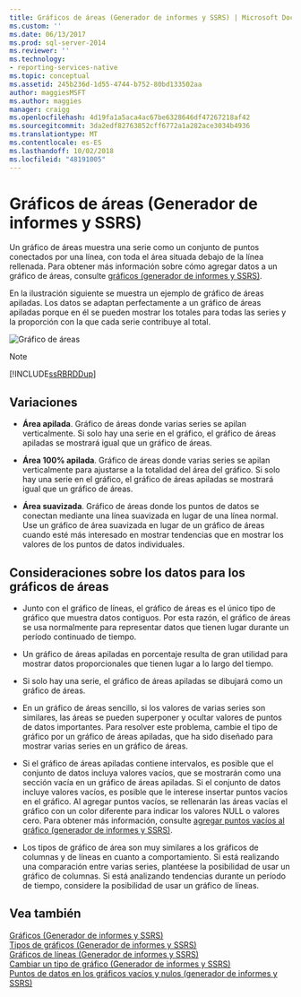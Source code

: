 ```yaml
---
title: Gráficos de áreas (Generador de informes y SSRS) | Microsoft Docs
ms.custom: ''
ms.date: 06/13/2017
ms.prod: sql-server-2014
ms.reviewer: ''
ms.technology:
- reporting-services-native
ms.topic: conceptual
ms.assetid: 245b236d-1d55-4744-b752-80bd133502aa
author: maggiesMSFT
ms.author: maggies
manager: craigg
ms.openlocfilehash: 4d19fa1a5aca4ac67be6328646df47267218af42
ms.sourcegitcommit: 3da2edf82763852cff6772a1a282ace3034b4936
ms.translationtype: MT
ms.contentlocale: es-ES
ms.lasthandoff: 10/02/2018
ms.locfileid: "48191005"
---
```

# <a name="area-charts-report-builder-and-ssrs"></a>Gráficos de áreas (Generador de informes y SSRS)
  Un gráfico de áreas muestra una serie como un conjunto de puntos conectados por una línea, con toda el área situada debajo de la línea rellenada. Para obtener más información sobre cómo agregar datos a un gráfico de áreas, consulte [gráficos &#40;generador de informes y SSRS&#41;](charts-report-builder-and-ssrs.md).  
  
 En la ilustración siguiente se muestra un ejemplo de gráfico de áreas apiladas. Los datos se adaptan perfectamente a un gráfico de áreas apiladas porque en él se pueden mostrar los totales para todas las series y la proporción con la que cada serie contribuye al total.  
  
 ![Gráfico de áreas](../media/areachart.gif "Gráfico de áreas")  
  
> [!NOTE]  
>  [!INCLUDE[ssRBRDDup](../../includes/ssrbrddup-md.md)]  
  
## <a name="variations"></a>Variaciones  
  
-   **Área apilada**. Gráfico de áreas donde varias series se apilan verticalmente. Si solo hay una serie en el gráfico, el gráfico de áreas apiladas se mostrará igual que un gráfico de áreas.  
  
-   **Área 100% apilada**. Gráfico de áreas donde varias series se apilan verticalmente para ajustarse a la totalidad del área del gráfico. Si solo hay una serie en el gráfico, el gráfico de áreas apiladas se mostrará igual que un gráfico de áreas.  
  
-   **Área suavizada**. Gráfico de áreas donde los puntos de datos se conectan mediante una línea suavizada en lugar de una línea normal. Use un gráfico de área suavizada en lugar de un gráfico de áreas cuando esté más interesado en mostrar tendencias que en mostrar los valores de los puntos de datos individuales.  
  
## <a name="data-considerations-for-area-charts"></a>Consideraciones sobre los datos para los gráficos de áreas  
  
-   Junto con el gráfico de líneas, el gráfico de áreas es el único tipo de gráfico que muestra datos contiguos. Por esta razón, el gráfico de áreas se usa normalmente para representar datos que tienen lugar durante un período continuado de tiempo.  
  
-   Un gráfico de áreas apiladas en porcentaje resulta de gran utilidad para mostrar datos proporcionales que tienen lugar a lo largo del tiempo.  
  
-   Si solo hay una serie, el gráfico de áreas apiladas se dibujará como un gráfico de áreas.  
  
-   En un gráfico de áreas sencillo, si los valores de varias series son similares, las áreas se pueden superponer y ocultar valores de puntos de datos importantes. Para resolver este problema, cambie el tipo de gráfico por un gráfico de áreas apiladas, que ha sido diseñado para mostrar varias series en un gráfico de áreas.  
  
-   Si el gráfico de áreas apiladas contiene intervalos, es posible que el conjunto de datos incluya valores vacíos, que se mostrarán como una sección vacía en un gráfico de áreas apiladas. Si el conjunto de datos incluye valores vacíos, es posible que le interese insertar puntos vacíos en el gráfico. Al agregar puntos vacíos, se rellenarán las áreas vacías el gráfico con un color diferente para indicar los valores NULL o valores cero. Para obtener más información, consulte [agregar puntos vacíos al gráfico &#40;generador de informes y SSRS&#41;](add-empty-points-to-a-chart-report-builder-and-ssrs.md).  
  
-   Los tipos de gráfico de área son muy similares a los gráficos de columnas y de líneas en cuanto a comportamiento. Si está realizando una comparación entre varias series, plantéese la posibilidad de usar un gráfico de columnas. Si está analizando tendencias durante un período de tiempo, considere la posibilidad de usar un gráfico de líneas.  
  
## <a name="see-also"></a>Vea también  
 [Gráficos &#40;Generador de informes y SSRS&#41;](charts-report-builder-and-ssrs.md)   
 [Tipos de gráficos &#40;Generador de informes y SSRS&#41;](chart-types-report-builder-and-ssrs.md)   
 [Gráficos de líneas &#40;Generador de informes y SSRS&#41;](line-charts-report-builder-and-ssrs.md)   
 [Cambiar un tipo de gráfico &#40;Generador de informes y SSRS&#41;](change-a-chart-type-report-builder-and-ssrs.md)   
 [Puntos de datos en los gráficos vacíos y nulos &#40;generador de informes y SSRS&#41;](empty-and-null-data-points-in-charts-report-builder-and-ssrs.md)  
  
  
